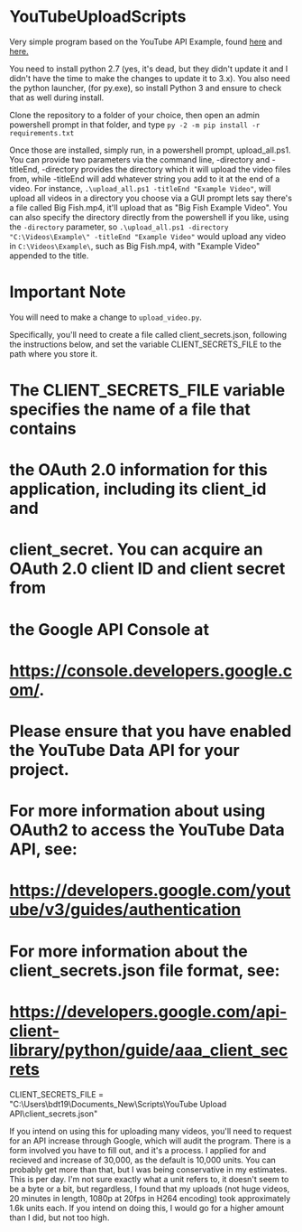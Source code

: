 # YouTubeUploadScripts

Very simple program based on the YouTube API Example, found [here](https://developers.google.com/youtube/v3/quickstart/python) and [here.](https://developers.google.com/youtube/v3/guides/uploading_a_video) 

You need to install python 2.7 (yes, it's dead, but they didn't update it and I didn't have the time to make the changes to update it to 3.x). 
You also need the python launcher, (for py.exe), so install Python 3 and ensure to check that as well during install.

Clone the repository to a folder of your choice, then open an admin powershell prompt in that folder, and type `py -2 -m pip install -r requirements.txt`

Once those are installed, simply run, in a powershell prompt, upload_all.ps1. You can provide two parameters via the command line, -directory and -titleEnd, -directory provides the directory which it will upload the video files from,
while -titleEnd will add whatever string you add to it at the end of a video. For instance, `.\upload_all.ps1 -titleEnd "Example Video"`, will upload all videos in a directory you choose via a GUI prompt
lets say there's a file called Big Fish.mp4, it'll upload that as "Big Fish Example Video". You can also specify the directory directly from the powershell if you like, using the `-directory` parameter, so
`.\upload_all.ps1 -directory "C:\Videos\Example\" -titleEnd "Example Video"` would upload any video in `C:\Videos\Example\`, such as Big Fish.mp4, with "Example Video" appended to the title. 

# Important Note

You will need to make a change to `upload_video.py`.

Specifically, you'll need to create a file called client_secrets.json, following the instructions below, and set the variable CLIENT_SECRETS_FILE to the path where you store it.

# The CLIENT_SECRETS_FILE variable specifies the name of a file that contains
# the OAuth 2.0 information for this application, including its client_id and
# client_secret. You can acquire an OAuth 2.0 client ID and client secret from
# the Google API Console at
# https://console.developers.google.com/.
# Please ensure that you have enabled the YouTube Data API for your project.
# For more information about using OAuth2 to access the YouTube Data API, see:
#   https://developers.google.com/youtube/v3/guides/authentication
# For more information about the client_secrets.json file format, see:
#   https://developers.google.com/api-client-library/python/guide/aaa_client_secrets
CLIENT_SECRETS_FILE = "C:\\Users\\bdt19\Documents_New\\Scripts\\YouTube Upload API\\client_secrets.json"

If you intend on using this for uploading many videos, you'll need to request for an API increase through Google, which will audit the program. There is a form involved you have to fill out, and it's a process. I applied for and recieved and increase of 30,000, as the default is 10,000 units. You can probably get more than that, but I was being conservative in my estimates. This is per day. I'm not sure exactly what a unit refers to, it doesn't seem to be a byte or a bit, but regardless, I found that my uploads (not huge videos, 20 minutes in length, 1080p at 20fps in H264 encoding) took approximately 1.6k units each. If you intend on doing this, I would go for a higher amount than I did, but not too high. 
